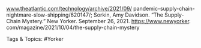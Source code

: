 www.theatlantic.com/technology/archive/2021/09/
pandemic-supply-chain-nightmare-slow-shipping/620147/; 
Sorkin, Amy Davidson. “The Supply-Chain Mystery.” New 
Yorker. September 26, 2021. https://www.newyorker.
com/magazine/2021/10/04/the-supply-chain-mystery 

   Tags & Topics:
   #Yorker